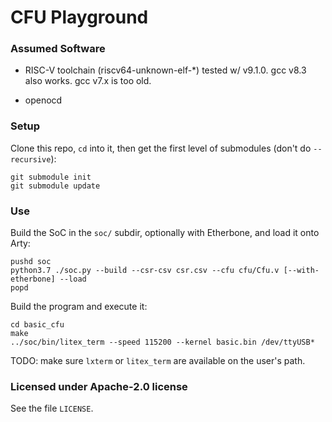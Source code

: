 # CFU Playground

### Assumed Software

* RISC-V toolchain (riscv64-unknown-elf-*) tested w/ v9.1.0.   gcc v8.3 also works.  gcc v7.x is too old.

* openocd




### Setup

Clone this repo, `cd` into it, then get the first level of submodules (don't do `--recursive`):
```
git submodule init
git submodule update
```
### Use

Build the SoC in the `soc/` subdir, optionally with Etherbone, and load it onto Arty:
```
pushd soc
python3.7 ./soc.py --build --csr-csv csr.csv --cfu cfu/Cfu.v [--with-etherbone] --load
popd
```

Build the program and execute it:
```
cd basic_cfu
make
../soc/bin/litex_term --speed 115200 --kernel basic.bin /dev/ttyUSB*
```

TODO: make sure `lxterm` or `litex_term` are available on the user's path.

### Licensed under Apache-2.0 license

See the file `LICENSE`.
